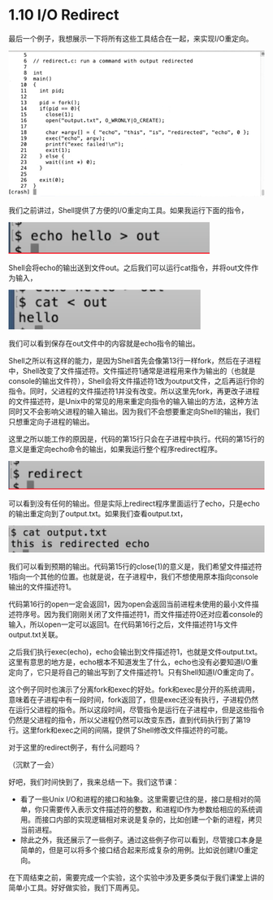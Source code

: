 # 1.10 I/O Redirect

最后一个例子，我想展示一下将所有这些工具结合在一起，来实现I/O重定向。

![](../gitbook/assets/image%20%2876%29.png)

我们之前讲过，Shell提供了方便的I/O重定向工具。如果我运行下面的指令，

![](../gitbook/assets/image%20%2823%29.png)

Shell会将echo的输出送到文件out。之后我们可以运行cat指令，并将out文件作为输入，

![](../gitbook/assets/image%20%2845%29.png)

我们可以看到保存在out文件中的内容就是echo指令的输出。

Shell之所以有这样的能力，是因为Shell首先会像第13行一样fork，然后在子进程中，Shell改变了文件描述符。文件描述符1通常是进程用来作为输出的（也就是console的输出文件符），Shell会将文件描述符1改为output文件，之后再运行你的指令。同时，父进程的文件描述符1并没有改变。所以这里先fork，再更改子进程的文件描述符，是Unix中的常见的用来重定向指令的输入输出的方法，这种方法同时又不会影响父进程的输入输出。因为我们不会想要重定向Shell的输出，我们只想重定向子进程的输出。

这里之所以能工作的原因是，代码的第15行只会在子进程中执行。代码的第15行的意义是重定向echo命令的输出，如果我运行整个程序redirect程序。

![](../gitbook/assets/image%20%2812%29.png)

可以看到没有任何的输出。但是实际上redirect程序里面运行了echo，只是echo的输出重定向到了output.txt。如果我们查看output.txt，

![](../gitbook/assets/image%20%2825%29.png)

我们可以看到预期的输出。代码第15行的close\(1\)的意义是，我们希望文件描述符1指向一个其他的位置。也就是说，在子进程中，我们不想使用原本指向console输出的文件描述符1。

代码第16行的open一定会返回1，因为open会返回当前进程未使用的最小文件描述符序号。因为我们刚刚关闭了文件描述符1，而文件描述符0还对应着console的输入，所以open一定可以返回1。在代码第16行之后，文件描述符1与文件output.txt关联。

之后我们执行exec\(echo\)，echo会输出到文件描述符1，也就是文件output.txt。这里有意思的地方是，echo根本不知道发生了什么，echo也没有必要知道I/O重定向了，它只是将自己的输出写到了文件描述符1。只有Shell知道I/O重定向了。

这个例子同时也演示了分离fork和exec的好处。fork和exec是分开的系统调用，意味着在子进程中有一段时间，fork返回了，但是exec还没有执行，子进程仍然在运行父进程的指令。所以这段时间，尽管指令是运行在子进程中，但是这些指令仍然是父进程的指令，所以父进程仍然可以改变东西，直到代码执行到了第19行。这里fork和exec之间的间隔，提供了Shell修改文件描述符的可能。

对于这里的redirect例子，有什么问题吗？

（沉默了一会）

好吧，我们时间快到了，我来总结一下。我们这节课：

* 看了一些Unix I/O和进程的接口和抽象。这里需要记住的是，接口是相对的简单，你只需要传入表示文件描述符的整数，和进程ID作为参数给相应的系统调用。而接口内部的实现逻辑相对来说是复杂的，比如创建一个新的进程，拷贝当前进程。
* 除此之外，我还展示了一些例子。通过这些例子你可以看到，尽管接口本身是简单的，但是可以将多个接口结合起来形成复杂的用例。比如说创建I/O重定向。

在下周结束之前，需要完成一个实验，这个实验中涉及更多类似于我们课堂上讲的简单小工具。好好做实验，我们下周再见。

